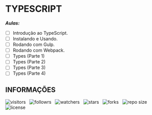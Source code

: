 # TYPESCRIPT

***Aulas:***

- [ ] Introdução ao TypeScript.
- [ ] Instalando e Usando.
- [ ] Rodando com Gulp.
- [ ] Rodando com Webpack.
- [ ] Types (Parte 1)
- [ ] Types (Parte 2)
- [ ] Types (Parte 3)
- [ ] Types (Parte 4)

## INFORMAÇÕES

![visitors](https://visitor-badge.glitch.me/badge?page_id=Devsgeeknerd.typescript-front-end-zp "Total de Visitas")
&nbsp;
![followrs](https://img.shields.io/github/followers/Devsgeeknerd?style=social "Total de Seguidores")
&nbsp;
![watchers](https://img.shields.io/github/watchers/Devsgeeknerd/typescript-front-end-zp?style=social "Total de Observadores")
&nbsp;
![stars](https://img.shields.io/github/stars/Devsgeeknerd/typescript-front-end-zp?style=social "Total de Estrelas Recebidas")
&nbsp;
![forks](https://img.shields.io/github/forks/Devsgeeknerd/typescript-front-end-zp?style=social "Total de Forks")
&nbsp;
![repo size](https://img.shields.io/github/repo-size/Devsgeeknerd/typescript-front-end-zp?style=social "Tamanho do Repositório")
&nbsp;
![license](https://img.shields.io/github/license/Devsgeeknerd/typescript-front-end-zp?style=social "Licença do Repositório")
